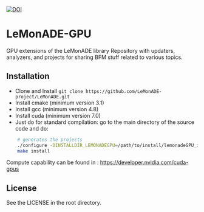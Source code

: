 [![DOI](https://zenodo.org/badge/136152127.svg)](https://zenodo.org/badge/latestdoi/136152127)
# LeMonADE-GPU
GPU extensions of the LeMonADE library
Repository with updaters, analyzers, and projects for sharing BFM stuff related to various topics.

## Installation

* Clone and Install `git clone https://github.com/LeMonADE-project/LeMonADE.git`
* Install cmake (minimum version 3.1)
* Install gcc   (minimum version 4.8)
* Install cuda  (minimum version 7.0)
* Just do for standard compilation:
 go to the main directory of the source code and do: 
````sh
    # generates the projects
    ./configure -DINSTALLDIR_LEMONADEGPU=/path/to/install/lemonadeGPU_install -DLEMONADE_DIR=/path/to/installation/lemonade_install  -DCUDA_ARCH=arch_of_graphics_card -DBUILDDIR=/path/to/build -DLEMONADEGPU_TESTS=ON/OFF -DCMAKE_BUILD_TYPE=Release/Debug
    make install
````

Compute capability can be found in : https://developer.nvidia.com/cuda-gpus


<!-- 
only important for local github server
## Note 

Unfortunately, the repo cannot be cloned from outside over ssh. Thus please use the https. For that one has to set 
> git config --global http.sslVerify true

A disadvantage is that for every pull/push, the username and password is requested.  -->

## License

See the LICENSE in the root directory.
